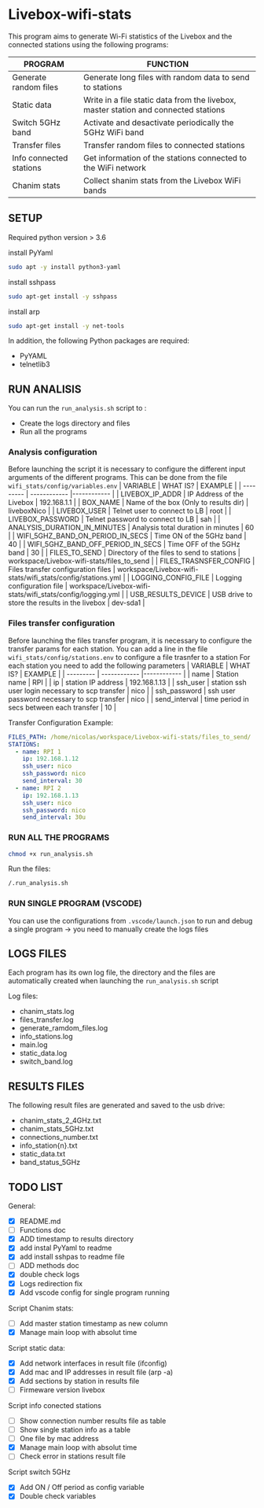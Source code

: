 # Livebox-wifi-stats

This program aims to generate Wi-Fi statistics of the Livebox and the connected stations using the following programs:

| PROGRAM                    | FUNCTION                                                                             |
| -------------------------- | ------------------------------------------------------------------------------------ |
| Generate random files      | Generate long files with random data to send to stations                             |
| Static data                | Write in a file static data from the livebox, master station and connected stations  |
| Switch 5GHz band           | Activate and desactivate periodically the 5GHz WiFi band                             |
| Transfer files             | Transfer random files to connected stations                                          |
| Info connected stations    | Get information of the stations connected to the WiFi network                        |
| Chanim stats               | Collect shanim stats from the Livebox WiFi bands                                     |

## SETUP

Required python version > 3.6

install PyYaml

```bash
sudo apt -y install python3-yaml
```

install sshpass

```bash
sudo apt-get install -y sshpass
```

install arp

```bash
sudo apt-get install -y net-tools
```

In addition, the following Python packages are required:

- PyYAML
- telnetlib3

## RUN ANALISIS

You can run the `run_analysis.sh` script to :

- Create the logs directory and files
- Run all the programs

### Analysis configuration

Before launching the script it is necessary to configure the different input arguments of the different programs.
This can be done from the file `wifi_stats/config/variables.env`
| VARIABLE  | WHAT IS?  | EXAMPLE |
| --------- | ------------ |------------ |
| LIVEBOX_IP_ADDR | IP Address of the Livebox | 192.168.1.1 |
| BOX_NAME | Name of the box (Only to results dir) | liveboxNico |
| LIVEBOX_USER | Telnet user to connect to LB | root |
| LIVEBOX_PASSWORD | Telnet password to connect to LB | sah |
| ANALYSIS_DURATION_IN_MINUTES | Analysis total duration in minutes | 60 |
| WIFI_5GHZ_BAND_ON_PERIOD_IN_SECS | Time ON of the 5GHz band | 40 |
| WIFI_5GHZ_BAND_OFF_PERIOD_IN_SECS | Time OFF of the 5GHz band | 30 |
| FILES_TO_SEND | Directory of the files to send to stations | workspace/Livebox-wifi-stats/files_to_send |
| FILES_TRASNSFER_CONFIG | Files transfer configuration files | workspace/Livebox-wifi-stats/wifi_stats/config/stations.yml |
| LOGGING_CONFIG_FILE | Logging configuration file | workspace/Livebox-wifi-stats/wifi_stats/config/logging.yml |
| USB_RESULTS_DEVICE | USB drive to store the results in the livebox | dev-sda1 |

### Files transfer configuration

Before launching the files transfer program, it is necessary to configure the transfer params for each station.
You can add a line in the file `wifi_stats/config/stations.env` to configure a file trasnfer to a station
For each station you need to add the following parameters
| VARIABLE  | WHAT IS?  | EXAMPLE |
| --------- | ------------ |------------ |
| name | Station name | RPI |
| ip | station IP address | 192.168.1.13 |
| ssh_user | station ssh user login necessary to scp transfer | nico |
| ssh_password | ssh user password necessary to scp transfer | nico |
| send_interval | time period in secs between each transfer | 10 |

Transfer Configuration Example:

```yml
FILES_PATH: /home/nicolas/workspace/Livebox-wifi-stats/files_to_send/
STATIONS:
  - name: RPI 1
    ip: 192.168.1.12
    ssh_user: nico
    ssh_password: nico
    send_interval: 30
  - name: RPI 2
    ip: 192.168.1.13
    ssh_user: nico
    ssh_password: nico
    send_interval: 30u
```

### RUN ALL THE PROGRAMS

```bash
chmod +x run_analysis.sh
```

Run the files:

``` bash
/.run_analysis.sh
```

### RUN SINGLE PROGRAM (VSCODE)

You can use the configurations from `.vscode/launch.json` to run and debug a single program
->  you need to manually create the logs files

## LOGS FILES

Each program has its own log file, the directory and the files are automatically created when launching the `run_analysis.sh` script

Log files:

- chanim_stats.log
- files_transfer.log
- generate_ramdom_files.log
- info_stations.log
- main.log
- static_data.log
- switch_band.log

## RESULTS FILES

The following result files are generated and saved to the usb drive:

- chanim_stats_2_4GHz.txt
- chanim_stats_5GHz.txt
- connections_number.txt
- info_station{n}.txt
- static_data.txt
- band_status_5GHz

## TODO LIST

General:

- [X] README.md
- [ ] Functions doc
- [X] ADD timestamp to results directory
- [X] add instal PyYaml to readme
- [X] add install sshpas to readme file
- [ ] ADD methods doc
- [X] double check logs
- [X] Logs redirection fix
- [X] Add vscode config for single program running

Script Chanim stats:

- [ ] Add master station timestamp as new column
- [X] Manage main loop with absolut time

Script static data:

- [X] Add network interfaces in result file (ifconfig)
- [X] Add mac and IP addresses in result file (arp -a)
- [X] Add sections by station in results file
- [ ] Firmeware version livebox

Script info conected stations

- [ ] Show connection number results file as table
- [ ] Show single station info as a table
- [ ] One file by mac address
- [X] Manage main loop with absolut time
- [ ] Check error in stations result file

Script switch 5GHz

- [X] Add ON / Off period as config variable
- [X] Double check variables
